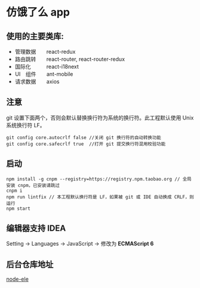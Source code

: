 # 仿饿了么 app

## 使用的主要类库:
* 管理数据　　react-redux
* 路由跳转　　react-router, react-router-redux
* 国际化　　　react-i18next
* UI　组件　　ant-mobile
* 请求数据　　axios

## 注意
git 设置下面两个，否则会默认替换换行符为系统的换行符。此工程默认使用 Unix 系统换行符 LF。
```
git config core.autocrlf false //关闭 git 换行符的自动转换功能
git config core.safecrlf true  //打开 git 提交换行符混用校验功能
```

## 启动
```
npm install -g cnpm --registry=https://registry.npm.taobao.org // 全局安装 cnpm，已安装请跳过
cnpm i
npm run lintfix // 本工程默认换行符是 LF，如果被 git 或 IDE 自动换成 CRLF，则运行
npm start
```

## 编辑器支持 IDEA
Setting -> Languages -> JavaScript -> 修改为 **ECMAScript 6**

## 后台仓库地址
[node-ele](https://github.com/liangxinwei/node-ele)
